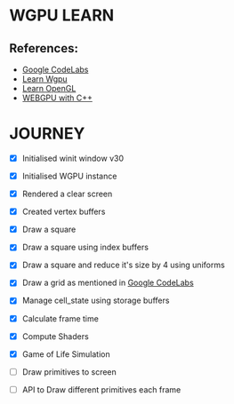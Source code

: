 # WGPU LEARN

## References: 
* [Google CodeLabs](https://codelabs.developers.google.com/your-first-webgpu-app#3)
* [Learn Wgpu](https://github.com/sotrh/learn-wgpu/blob/master/code/beginner/tutorial4-buffer/src/lib.rs#L65)
* [Learn OpenGL](https://learnopengl.com/book/book_pdf.pdf)
* [WEBGPU with C++](https://eliemichel.github.io/LearnWebGPU/basic-compute/compute-pipeline.html)
# JOURNEY
- [x] Initialised winit window v30
- [x] Initialised WGPU instance
- [x] Rendered a clear screen
- [x] Created vertex buffers
- [x] Draw a square
- [x] Draw a square using index buffers
- [x] Draw a square and reduce it's size by 4 using uniforms 
- [x] Draw a grid as mentioned in [Google CodeLabs](https://codelabs.developers.google.com/your-first-webgpu-app#4) 
- [x] Manage cell_state using storage buffers 
- [x] Calculate frame time 
- [x] Compute Shaders 
- [x] Game of Life Simulation 
- [ ] Draw primitives to screen 
- [ ] API to Draw different primitives each frame
 
